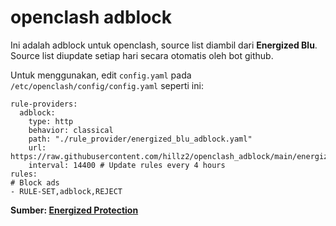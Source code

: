 # openclash adblock
Ini adalah adblock untuk openclash, source list diambil dari **Energized Blu**. Source list diupdate setiap hari secara otomatis oleh bot github.

Untuk menggunakan, edit `config.yaml` pada `/etc/openclash/config/config.yaml` seperti ini:
```
rule-providers:
  adblock:
    type: http
    behavior: classical
    path: "./rule_provider/energized_blu_adblock.yaml"
    url: https://raw.githubusercontent.com/hillz2/openclash_adblock/main/energized_blu_adblock.yaml
    interval: 14400 # Update rules every 4 hours
rules:
# Block ads
- RULE-SET,adblock,REJECT
```

**Sumber: [Energized Protection](https://github.com/EnergizedProtection/block)**
